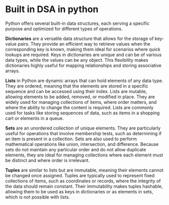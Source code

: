 # Built in DSA in python

Python offers several built-in data structures, each serving a specific purpose and optimized for different types of operations.

**Dictionaries** are a versatile data structure that allows for the storage of key-value pairs. They provide an efficient way to retrieve values when the corresponding key is known, making them ideal for scenarios where quick lookups are required. Keys in dictionaries are unique and can be of various data types, while the values can be any object. This flexibility makes dictionaries highly useful for mapping relationships and storing associative arrays.

**Lists** in Python are dynamic arrays that can hold elements of any data type. They are ordered, meaning that the elements are stored in a specific sequence and can be accessed using their index. Lists are mutable, allowing elements to be added, removed, or modified in place. They are widely used for managing collections of items, where order matters, and where the ability to change the content is required. Lists are commonly used for tasks like storing sequences of data, such as items in a shopping cart or elements in a queue.

**Sets** are an unordered collection of unique elements. They are particularly useful for operations that involve membership tests, such as determining if an item is present in a collection. Sets are also used to perform mathematical operations like union, intersection, and difference. Because sets do not maintain any particular order and do not allow duplicate elements, they are ideal for managing collections where each element must be distinct and where order is irrelevant.

**Tuples** are similar to lists but are immutable, meaning their elements cannot be changed once assigned. Tuples are typically used to represent fixed collections of items, such as coordinates or records, where the integrity of the data should remain constant. Their immutability makes tuples hashable, allowing them to be used as keys in dictionaries or as elements in sets, which is not possible with lists.
